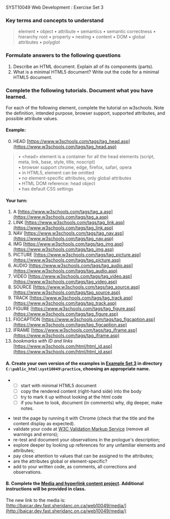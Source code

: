 SYST10049 Web Development
: Exercise Set 3

### Key terms and concepts to understand
> element &bull; object &bull; attribute &bull; semantics &bull; semantic correctness &bull; hierarchy root &bull; property &bull; nesting &bull; content &bull; DOM &bull; global attributes &bull; polyglot

### Formulate answers to the following questions
1. Describe an HTML document.  Explain all of its components (parts).
2. What is a minimal HTML5 document? Write out the code for a minimal HTML5 document.


### Complete the following tutorials. Document what you have learned.
For each of the following element, complete the tutorial on w3schools.  Note the definition, intended purpose, browser support, supported attributes, and possible attribute values.
#### Example:
0. HEAD [https://www.w3schools.com/tags/tag_head.asp](https://www.w3schools.com/tags/tag_head.asp)
> &bull; &lt;head> element is a container for all the head elements (script, meta, link, base, style, title, noscript)<br> &bull; browser support chrome, edge, firefox, safari, opera<br> &bull; in HTML5, element can be omitted<br> &bull; no element-specific attributes, only global attributes<br> &bull; HTML DOM reference: head object<br> &bull; has default CSS settings
#### Your turn:
1. A  [https://www.w3schools.com/tags/tag_a.asp](https://www.w3schools.com/tags/tag_a.asp)
2. LINK [https://www.w3schools.com/tags/tag_link.asp](https://www.w3schools.com/tags/tag_link.asp)
3. NAV [https://www.w3schools.com/tags/tag_nav.asp](https://www.w3schools.com/tags/tag_nav.asp)
4. IMG [https://www.w3schools.com/tags/tag_img.asp](https://www.w3schools.com/tags/tag_img.asp)
5. PICTURE [https://www.w3schools.com/tags/tag_picture.asp](https://www.w3schools.com/tags/tag_picture.asp)
6. AUDIO [https://www.w3schools.com/tags/tag_audio.asp](https://www.w3schools.com/tags/tag_audio.asp)
7. VIDEO [https://www.w3schools.com/tags/tag_video.asp](https://www.w3schools.com/tags/tag_video.asp)
8. SOURCE [https://www.w3schools.com/tags/tag_source.asp](https://www.w3schools.com/tags/tag_source.asp)
9. TRACK [https://www.w3schools.com/tags/tag_track.asp](https://www.w3schools.com/tags/tag_track.asp)
10. FIGURE [https://www.w3schools.com/tags/tag_figure.asp](https://www.w3schools.com/tags/tag_figure.asp)
11. FIGCAPTION [https://www.w3schools.com/tags/tag_figcaption.asp](https://www.w3schools.com/tags/tag_figcaption.asp)
12. IFRAME [https://www.w3schools.com/tags/tag_iframe.asp](https://www.w3schools.com/tags/tag_iframe.asp)
13. *bookmarks with ID and links* [https://www.w3schools.com/html/html_id.asp](https://www.w3schools.com/html/html_id.asp)

#### A. Create your own version of the examples in  [Example Set 3](http://bajcar.dev.fast.sheridanc.on.ca/web10049/gridCards_examples_03.html) in directory `C:\public_html\syst10049\practice`, choosing an appropriate name.
-
	 - [ ] start with minimal HTML5 document
	 - [ ] copy the rendered content (right-hand side) into the body
	 - [ ] try to mark it up without looking at the html code
	 - [ ] if you have to look, document (in comments) why, dig deeper, make notes.
* test the page by running it with Chrome (check that the title and the content display as expected).
* validate your code at [W3C Validation Markup Service](https://validator.w3.org) (remove all warnings and errors);
* re-test and document your observations in the prologue's description;
* explore deeper by looking up references for any unfamiliar elements and attributes; 
* pay close attention to values that can be assigned to the attributes; 
* are the attributes global or element-specific?
* add to your written code, as comments, all corrections and observations.

#### B. Complete the [Media and hyperlink content project](https://paper.dropbox.com/doc/Media-and-hyperlink-content-project--AkjRC0d9y_F5WqVHWfQnYdcAAQ-4pSmQVksDzUr3RWIbawX2). Additional instructions will be provided in class.
The new link to the media is: [http://bajcar.dev.fast.sheridanc.on.ca/web10049/media/](http://bajcar.dev.fast.sheridanc.on.ca/web10049/media/)
